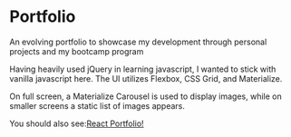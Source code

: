 # Portfolio
An evolving portfolio to showcase my development through personal projects and my bootcamp program

Having heavily used jQuery in learning javascript, I wanted to stick with vanilla javascript here. The UI utilizes Flexbox, CSS Grid, and Materialize.

On full screen, a Materialize Carousel is used to display images, while on smaller screens a static list of images appears.

You should also see:[React Portfolio!](https://github.com/mikebly/portfolio-react) 
